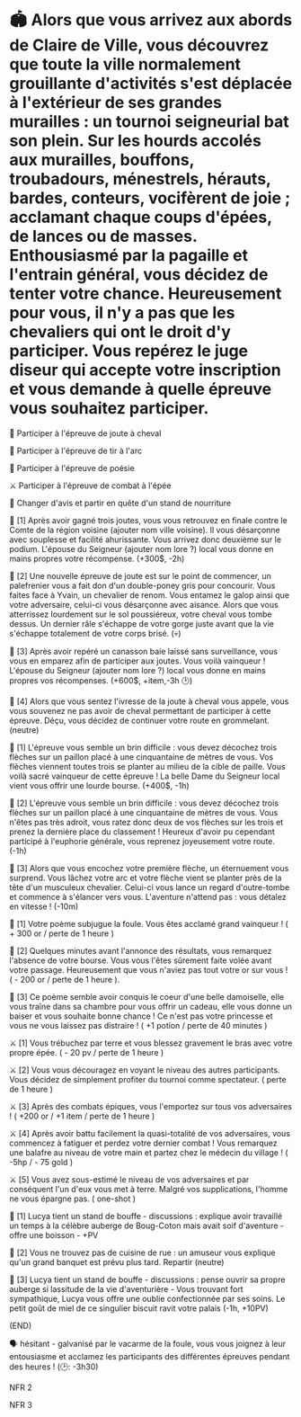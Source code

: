 # 🏟️ Alors que vous arrivez aux abords de Claire de Ville, vous découvrez que toute la ville normalement grouillante d'activités s'est déplacée à l'extérieur de ses grandes murailles : un tournoi seigneurial bat son plein. Sur les hourds accolés aux murailles, bouffons, troubadours, ménestrels, hérauts, bardes, conteurs,  vocifèrent de joie ; acclamant chaque coups d'épées, de lances ou de masses. Enthousiasmé par la pagaille et l'entrain général, vous décidez de tenter votre chance. Heureusement pour vous, il n'y a pas que les chevaliers qui ont le droit d'y participer. Vous repérez le juge diseur qui accepte votre inscription et vous demande à quelle épreuve vous souhaitez participer.

🐴 Participer à l'épreuve de joute à cheval

🎯 Participer à l'épreuve de tir à l'arc

📜 Participer à l'épreuve de poésie

⚔️ Participer à l'épreuve de combat à l'épée

🍴 Changer d'avis et partir en quête d'un stand de nourriture


🐴 [1] Après avoir gagné trois joutes, vous vous retrouvez en finale contre le Comte de la région voisine (ajouter nom ville voisine). Il vous désarçonne avec souplesse et facilité ahurissante. Vous arrivez donc deuxième sur le podium. L'épouse du Seigneur (ajouter nom lore ?) local vous donne en mains propres votre récompense. (+300$, -2h)

🐴 [2] Une nouvelle épreuve de joute est sur le point de commencer, un palefrenier vous a fait don d'un double-poney gris pour concourir. Vous faites face à Yvain, un chevalier de renom. Vous entamez le galop ainsi que votre adversaire, celui-ci vous désarçonne avec aisance. Alors que vous atterrissez lourdement sur le sol poussiéreux, votre cheval vous tombe dessus. Un dernier râle s'échappe de votre gorge juste avant que la vie s'échappe totalement de votre corps brisé. (💀)

🐴 [3] Après avoir repéré un canasson baie laissé sans surveillance, vous vous en emparez afin de participer aux joutes. Vous voilà vainqueur ! L'épouse du Seigneur (ajouter nom lore ?) local vous donne en mains propres vos récompenses. (+600$, +item,-3h 🕑)

🐴 [4] Alors que vous sentez l'ivresse de la joute à cheval vous appele, vous vous souvenez ne pas avoir de cheval permettant de participer à cette épreuve. Déçu, vous décidez de continuer votre route en grommelant. (neutre)

🎯 [1] L'épreuve vous semble un brin difficile : vous devez décochez trois flèches sur un paillon placé à une cinquantaine de mètres de vous. Vos flèches viennent toutes trois se planter au milieu de la cible de paille. Vous voilà sacré vainqueur de cette épreuve ! La belle Dame du Seigneur local vient vous offrir une lourde bourse. (+400$, -1h)

🎯 [2] L'épreuve vous semble un brin difficile : vous devez décochez trois flèches sur un paillon placé à une cinquantaine de mètres de vous. Vous n'êtes pas très adroit, vous ratez donc deux de vos flèches sur les trois et prenez la dernière place du classement ! Heureux d'avoir pu cependant participé à l'euphorie générale, vous reprenez joyeusement votre route. (-1h)

🎯 [3] Alors que vous encochez votre première flèche, un éternuement vous surprend. Vous lâchez votre arc et votre flèche vient se planter près de la tête d'un musculeux chevalier. Celui-ci vous lance un regard d'outre-tombe et commence à s'élancer vers vous. L'aventure n'attend pas : vous détalez en vitesse ! (-10m)


📜 [1] Votre poème subjugue la foule. Vous êtes acclamé grand vainqueur ! ( + 300 or / perte de 1 heure )

📜 [2] Quelques minutes avant l'annonce des résultats, vous remarquez l'absence de votre bourse. Vous vous l'êtes sûrement faite volée avant votre passage. Heureusement que vous n'aviez pas tout votre or sur vous ! ( - 200 or / perte de 1 heure ).

📜 [3] Ce poème semble avoir conquis le coeur d'une belle damoiselle, elle vous traîne dans sa chambre pour vous offrir un cadeau, elle vous donne un baiser et vous souhaite bonne chance ! Ce n'est pas votre princesse et vous ne vous laissez pas distraire ! ( +1 potion / perte de 40 minutes ) 


⚔️ [1] Vous trébuchez par terre et vous blessez gravement le bras avec votre propre épée. ( - 20 pv / perte de 1 heure )

⚔️ [2] Vous vous découragez en voyant le niveau des autres participants. Vous décidez de simplement profiter du tournoi comme spectateur. ( perte de 1 heure )

⚔️ [3] Après des combats épiques, vous l'emportez sur tous vos adversaires ! ( +200 or / +1 item / perte de 1 heure )

⚔️ [4] Après avoir battu facilement la quasi-totalité de vos adversaires, vous commencez à fatiguer et perdez votre dernier combat ! Vous remarquez une balafre  au niveau de votre main et partez chez le médecin du village ! ( -5hp / - 75 gold ) 

⚔️ [5] Vous avez sous-estimé le niveau de vos adversaires et par conséquent l'un d'eux vous met à terre. Malgré vos supplications, l'homme ne vous épargne pas. ( one-shot )

🍴 [1] Lucya tient un stand de bouffe - discussions : explique avoir travaillé un temps à la célèbre auberge de Boug-Coton mais avait soif d'aventure - offre une boisson - +PV 

🍴 [2] Vous ne trouvez pas de cuisine de rue : un amuseur vous explique qu'un grand banquet est prévu plus tard. Repartir  (neutre)

🍴 [3] Lucya tient un stand de bouffe - discussions : pense ouvrir sa propre auberge si lassitude de la vie d'aventurière - Vous trouvant fort sympathique, Lucya vous offre une oublie confectionnée par ses soins. Le petit goût de miel de ce singulier biscuit ravit votre palais (-1h, +10PV)

 

(END)

🗣️ hésitant - galvanisé par le vacarme de la foule, vous vous joignez à leur entousiasme et acclamez les participants des différentes épreuves pendant des heures ! (🕑: -3h30) 

NFR 2 

NFR 3
